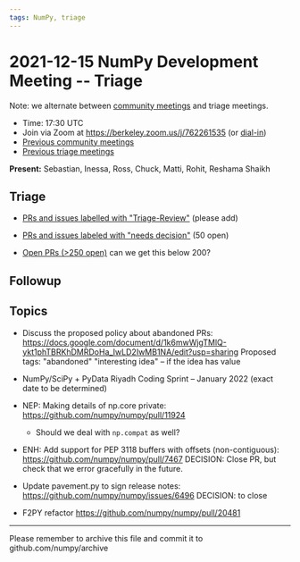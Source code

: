 ```yaml
---
tags: NumPy, triage
---
```


# 2021-12-15 NumPy Development Meeting -- Triage

Note: we alternate between [community meetings](https://hackmd.io/76o-IxCjQX2mOXO_wwkcpg) and triage meetings.

- Time: 17:30 UTC
- Join via Zoom at https://berkeley.zoom.us/j/762261535 (or [dial-in](https://berkeley.zoom.us/u/aC3ENhycM))
- [Previous community meetings](https://github.com/numpy/archive/tree/master/status_meetings)
- [Previous triage meetings](https://github.com/numpy/archive/tree/master/triage_meetings)


**Present:** Sebastian, Inessa, Ross, Chuck, Matti, Rohit, Reshama Shaikh 


## Triage

* [PRs and issues labelled with "Triage-Review"](https://github.com/numpy/numpy/labels/Triage-review) (please add)

* [PRs and issues labeled with "needs decision"](https://github.com/numpy/numpy/labels/54%20-%20Needs%20decision) (50 open)

* [Open PRs (>250 open)](https://github.com/numpy/numpy/pulls) can we get this below 200?


## Followup

## Topics

* Discuss the proposed policy about abandoned PRs:
https://docs.google.com/document/d/1k6mwWjgTMlQ-ykt1phTBRKhDMRDoHa_IwLD2IwMB1NA/edit?usp=sharing
Proposed tags:
"abandoned"
"interesting idea" – if the idea has value

* NumPy/SciPy + PyData Riyadh Coding Sprint – January 2022 (exact date to be determined)

* NEP: Making details of np.core private: https://github.com/numpy/numpy/pull/11924
    * Should we deal with `np.compat` as well?

* ENH: Add support for PEP 3118 buffers with offsets (non-contiguous): https://github.com/numpy/numpy/pull/7467
 DECISION: Close PR, but check that we error gracefully in the future.

* Update pavement.py to sign release notes: https://github.com/numpy/numpy/issues/6496
DECISION: to close

* F2PY refactor https://github.com/numpy/numpy/pull/20481


---

Please remember to archive this file and commit it to github.com/numpy/archive